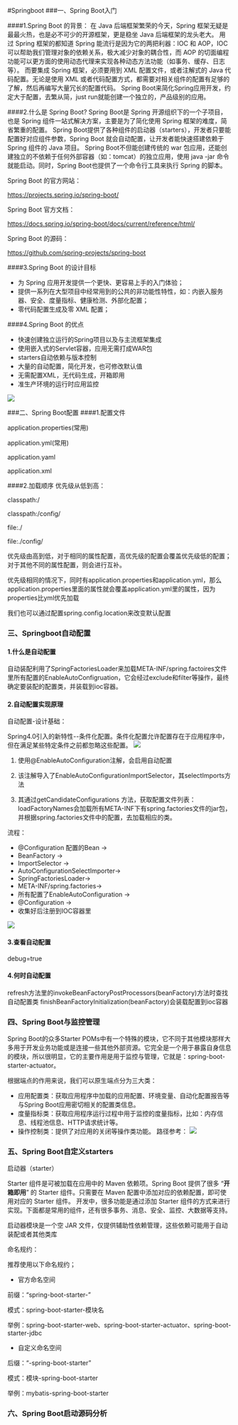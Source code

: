 #Springboot
###一、Spring Boot入门

####1.Spring Boot 的背景：
在 Java 后端框架繁荣的今天，Spring 框架无疑是最最火热，也是必不可少的开源框架，更是稳坐 Java 后端框架的龙头老大。
用过 Spring 框架的都知道 Spring 能流行是因为它的两把利器：IOC 和 AOP，IOC 可以帮助我们管理对象的依赖关系，极大减少对象的耦合性，而 AOP 的切面编程功能可以更方面的使用动态代理来实现各种动态方法功能（如事务、缓存、日志等）。
而要集成 Spring 框架，必须要用到 XML 配置文件，或者注解式的 Java 代码配置。无论是使用 XML 或者代码配置方式，都需要对相关组件的配置有足够的了解，然后再编写大量冗长的配置代码。
Spring Boot来简化Spring应用开发，约定大于配置，去繁从简，just run就能创建一个独立的，产品级别的应用。

####2.什么是 Spring Boot?
Spring Boot是 Spring 开源组织下的一个子项目，也是 Spring 组件一站式解决方案，主要是为了简化使用 Spring 框架的难度，简省繁重的配置。
Spring Boot提供了各种组件的启动器（starters），开发者只要能配置好对应组件参数，Spring Boot 就会自动配置，让开发者能快速搭建依赖于 Spring 组件的 Java 项目。
Spring Boot不但能创建传统的 war 包应用，还能创建独立的不依赖于任何外部容器（如：tomcat）的独立应用，使用 java -jar 命令就能启动。同时，Spring Boot也提供了一个命令行工具来执行 Spring 的脚本。

Spring Boot 的官方网站：

https://projects.spring.io/spring-boot/

Spring Boot 官方文档：

https://docs.spring.io/spring-boot/docs/current/reference/html/

Spring Boot 的源码：

https://github.com/spring-projects/spring-boot

####3.Spring Boot 的设计目标
- 为 Spring 应用开发提供一个更快、更容易上手的入门体验；
- 提供一系列在大型项目中经常用到的公共的非功能性特性，如：内嵌入服务器、安全、度量指标、健康检测、外部化配置；
- 零代码配置生成及零 XML 配置；

####4.Spring Boot 的优点
- 快速创建独立运行的Spring项目以及与主流框架集成
- 使用嵌入式的Servlet容器，应用无需打成WAR包
- starters自动依赖与版本控制
- 大量的自动配置，简化开发，也可修改默认值
- 无需配置XML，无代码生成，开箱即用
- 准生产环境的运行时应用监控

![](imgs/springboot.png)

###二、Spring Boot配置
####1.配置文件

application.properties(常用)

application.yml(常用)

application.yaml

application.xml

####2.加载顺序
优先级从低到高：

classpath:/

classpath:/config/

file:./

file:./config/

优先级由高到低，对于相同的属性配置，高优先级的配置会覆盖优先级低的配置；对于其他不同的属性配置，则会进行互补。

优先级相同的情况下，同时有application.properties和application.yml，那么application.properties里面的属性就会覆盖application.yml里的属性，因为properties比yml优先加载

我们也可以通过配置spring.config.location来改变默认配置

### 三、Springboot自动配置
#### 1.什么是自动配置
自动装配利用了SpringFactoriesLoader来加载META-INF/spring.factoires文件里所有配置的EnableAutoConfigruation，它会经过exclude和filter等操作，最终确定要装配的配置类，并装载到ioc容器。
#### 2.自动配置实现原理
自动配置-设计基础：

Spring4.0引入的新特性--条件化配置。条件化配置允许配置存在于应用程序中，但在满足某些特定条件之前都忽略这些配置。
![](imgs/condition.png)

1. 使用@EnableAutoConfiguration注解，会启用自动配置

2. 该注解导入了EnableAutoConfigurationImportSelector，其selectImports方法

3. 其通过getCandidateConfigurations 方法，获取配置文件列表：
loadFactoryNames会加载所有META-INF下有spring.factories文件的jar包，并根据spring.factories文件中的配置，去加载相应的类。

流程：

- @Configuration 配置的Bean -> 
- BeanFactory -> 
- ImportSelector -> 
- AutoConfigurationSelectImporter->
- SpringFactoriesLoader-> 
- META-INF/spring.factories->
- 所有配置了EnableAutoConfiguration -> 
- @Configuration ->
- 收集好后注册到IOC容器里

![](imgs/process.png)

#### 3.查看自动配置
debug=true

#### 4.何时自动配置
refresh方法里的invokeBeanFactoryPostProcessors(beanFactory)方法时查找自动配置类
finishBeanFactoryInitialization(beanFactory)会装载配置到ioc容器

### 四、Spring Boot与监控管理
Spring Boot的众多Starter POMs中有一个特殊的模块，它不同于其他模块那样大多用于开发业务功能或是连接一些其他外部资源。它完全是一个用于暴露自身信息的模块，所以很明显，它的主要作用是用于监控与管理，它就是：spring-boot-starter-actuator。

根据端点的作用来说，我们可以原生端点分为三大类：
- 应用配置类：获取应用程序中加载的应用配置、环境变量、自动化配置报告等与Spring Boot应用密切相关的配置类信息。
- 度量指标类：获取应用程序运行过程中用于监控的度量指标，比如：内存信息、线程池信息、HTTP请求统计等。
- 操作控制类：提供了对应用的关闭等操作类功能。
路径参考：
![](imgs/acturtor.png)
### 五、Spring Boot自定义starters 
启动器（starter）

Starter 组件是可被加载在应用中的 Maven 依赖项。Spring Boot 提供了很多 “**开箱即用**” 的 Starter 组件。只需要在 Maven 配置中添加对应的依赖配置，即可使用对应的 Starter 组件。
开发中，很多功能是通过添加 Starter 组件的方式来进行实现。下面都是常用的组件，还有很多事务、消息、安全、监控、大数据等支持。

启动器模块是一个空 JAR 文件，仅提供辅助性依赖管理，这些依赖可能用于自动装配或者其他类库

命名规约：

推荐使用以下命名规约；

- 官方命名空间

前缀：“spring-boot-starter-” 

模式：spring-boot-starter-模块名

举例：spring-boot-starter-web、spring-boot-starter-actuator、spring-boot-starter-jdbc

- 自定义命名空间

后缀：“-spring-boot-starter” 

模式：模块-spring-boot-starter

举例：mybatis-spring-boot-starter

### 六、Spring Boot启动源码分析


